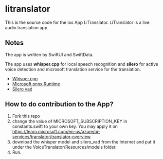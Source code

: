 # litranslator

This is the source code for the ios App LiTranslator. LiTranslator is a live audio translation app. 

## Notes
The app is written by SwiftUI and SwiftData.

The app uses **whisper.cpp** for local speech recognition and **silero** for active voice detection and microsoft translation service for the translation.
* [Whisper.cpp](https://github.com/ggerganov/whisper.cpp)
* [Microsoft onnx Runtime](https://github.com/microsoft/onnxruntime-swift-package-manager)
* [Silero vad](https://github.com/snakers4/silero-vad)

## How to do contribution to the App?

1. Fork this repo
2. change the value of MICROSOFT_SUBSCRIPTION_KEY in constants.swift to your own key. You may apply it on https://learn.microsoft.com/en-us/azure/ai-services/translator/translator-overview.
3. download the whisper model and silero_vad from the Internet and put it under the VoiceTranslator/Resources/models folder.
4. Run.
